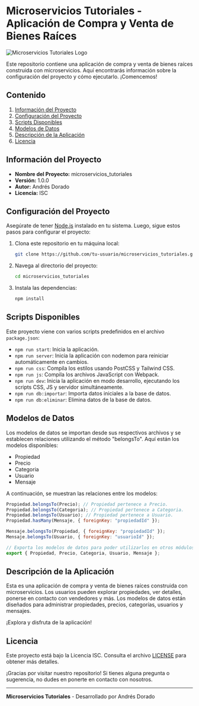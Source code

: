 # Microservicios Tutoriales - Aplicación de Compra y Venta de Bienes Raíces

![Microservicios Tutoriales Logo](logo.png)

Este repositorio contiene una aplicación de compra y venta de bienes raíces construida con microservicios. Aquí encontrarás información sobre la configuración del proyecto y cómo ejecutarlo. ¡Comencemos!

## Contenido

1. [Información del Proyecto](#información-del-proyecto)
2. [Configuración del Proyecto](#configuración-del-proyecto)
3. [Scripts Disponibles](#scripts-disponibles)
4. [Modelos de Datos](#modelos-de-datos)
5. [Descripción de la Aplicación](#descripción-de-la-aplicación)
6. [Licencia](#licencia)

## Información del Proyecto

- **Nombre del Proyecto:** microservicios_tutoriales
- **Versión:** 1.0.0
- **Autor:** Andrés Dorado
- **Licencia:** ISC

## Configuración del Proyecto

Asegúrate de tener [Node.js](https://nodejs.org/) instalado en tu sistema. Luego, sigue estos pasos para configurar el proyecto:

1. Clona este repositorio en tu máquina local:

   ```bash
   git clone https://github.com/tu-usuario/microservicios_tutoriales.git
   ```

2. Navega al directorio del proyecto:

   ```bash
   cd microservicios_tutoriales
   ```

3. Instala las dependencias:

   ```bash
   npm install
   ```

## Scripts Disponibles

Este proyecto viene con varios scripts predefinidos en el archivo `package.json`:

- `npm run start`: Inicia la aplicación.
- `npm run server`: Inicia la aplicación con nodemon para reiniciar automáticamente en cambios.
- `npm run css`: Compila los estilos usando PostCSS y Tailwind CSS.
- `npm run js`: Compila los archivos JavaScript con Webpack.
- `npm run dev`: Inicia la aplicación en modo desarrollo, ejecutando los scripts CSS, JS y servidor simultáneamente.
- `npm run db:importar`: Importa datos iniciales a la base de datos.
- `npm run db:eliminar`: Elimina datos de la base de datos.

## Modelos de Datos

Los modelos de datos se importan desde sus respectivos archivos y se establecen relaciones utilizando el método "belongsTo". Aquí están los modelos disponibles:

- Propiedad
- Precio
- Categoria
- Usuario
- Mensaje

A continuación, se muestran las relaciones entre los modelos:

```javascript
Propiedad.belongsTo(Precio); // Propiedad pertenece a Precio.
Propiedad.belongsTo(Categoria); // Propiedad pertenece a Categoria.
Propiedad.belongsTo(Usuario); // Propiedad pertenece a Usuario.
Propiedad.hasMany(Mensaje, { foreignKey: "propiedadId" });

Mensaje.belongsTo(Propiedad, { foreignKey: "propiedadId" });
Mensaje.belongsTo(Usuario, { foreignKey: "usuarioId" });

// Exporta los modelos de datos para poder utilizarlos en otros módulos.
export { Propiedad, Precio, Categoria, Usuario, Mensaje };
```

## Descripción de la Aplicación

Esta es una aplicación de compra y venta de bienes raíces construida con microservicios. Los usuarios pueden explorar propiedades, ver detalles, ponerse en contacto con vendedores y más. Los modelos de datos están diseñados para administrar propiedades, precios, categorías, usuarios y mensajes.

¡Explora y disfruta de la aplicación!

## Licencia

Este proyecto está bajo la Licencia ISC. Consulta el archivo [LICENSE](LICENSE) para obtener más detalles.

¡Gracias por visitar nuestro repositorio! Si tienes alguna pregunta o sugerencia, no dudes en ponerte en contacto con nosotros.

---

**Microservicios Tutoriales** - Desarrollado por Andrés Dorado
